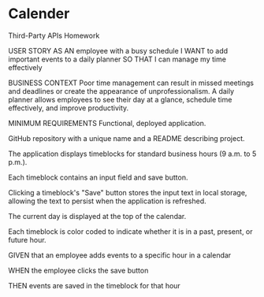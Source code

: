 # Calender
Third-Party APIs Homework

USER STORY
AS AN employee with a busy schedule
I WANT to add important events to a daily planner
SO THAT I can manage my time effectively

BUSINESS CONTEXT
Poor time management can result in missed meetings and deadlines or create the appearance of unprofessionalism. A daily planner allows employees to see their day at a glance, schedule time effectively, and improve productivity.

MINIMUM REQUIREMENTS
Functional, deployed application.

GitHub repository with a unique name and a README describing project.

The application displays timeblocks for standard business hours (9 a.m. to 5 p.m.).

Each timeblock contains an input field and save button.

Clicking a timeblock's "Save" button stores the input text in local storage, allowing the text to persist when the application is refreshed.

The current day is displayed at the top of the calendar.

Each timeblock is color coded to indicate whether it is in a past, present, or future hour.


GIVEN that an employee adds events to a specific hour in a calendar

WHEN the employee clicks the save button

THEN events are saved in the timeblock for that hour